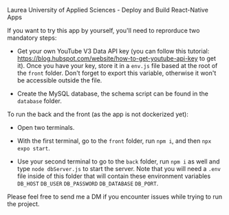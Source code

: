 Laurea University of Applied Sciences - Deploy and Build React-Native Apps

If you want to try this app by yourself, you'll need to reprorduce two mandatory steps:

- Get your own YouTube V3 Data API key (you can follow this tutorial: https://blog.hubspot.com/website/how-to-get-youtube-api-key to get it). Once you have your key, store it in a `env.js` file based at the root of the `front` folder. Don't forget to export this variable, otherwise it won't be accessible outside the file.

- Create the MySQL database, the schema script can be found in the `database` folder.

To run the back and the front (as the app is not dockerized yet):

- Open two terminals.

- With the first terminal, go to the `front` folder, run `npm i`, and then `npx expo start`.

- Use your second terminal to go to the `back` folder, run `npm i` as well and type `node dbServer.js` to start the server. Note that you will need a `.env` file inside of this folder that will contain these environment variables `DB_HOST` `DB_USER` `DB_PASSWORD` `DB_DATABASE` `DB_PORT`.

Please feel free to send me a DM if you encounter issues while trying to run the project.
